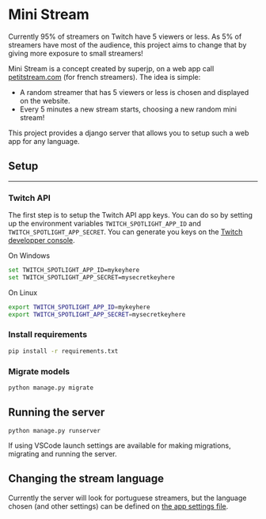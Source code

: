 # Mini Stream

Currently 95% of streamers on Twitch have 5 viewers or less. As 5% of streamers have most of the audience, this project aims to change that by giving more exposure to small streamers!

Mini Stream is a concept created by superjp, on a web app call [petitstream.com](https://petitstream.com/) (for french streamers). The idea is simple:
- A random streamer that has 5 viewers or less is chosen and displayed on the website.
- Every 5 minutes a new stream starts, choosing a new random mini stream!


This project provides a django server that allows you to setup such a web app for any language.

## Setup
-------------
### Twitch API
The first step is to setup the Twitch API app keys. You can do so by setting up the environment variables `TWITCH_SPOTLIGHT_APP_ID` and `TWITCH_SPOTLIGHT_APP_SECRET`. You can generate you keys on the [Twitch developper console](https://dev.twitch.tv/console/apps).

On Windows
```bash
set TWITCH_SPOTLIGHT_APP_ID=mykeyhere
set TWITCH_SPOTLIGHT_APP_SECRET=mysecretkeyhere
```

On Linux
```bash
export TWITCH_SPOTLIGHT_APP_ID=mykeyhere
export TWITCH_SPOTLIGHT_APP_SECRET=mysecretkeyhere
```

### Install requirements
```bash
pip install -r requirements.txt
```

### Migrate models
```bash
python manage.py migrate
```

## Running the server

```
python manage.py runserver
```

If using VSCode launch settings are available for making migrations, migrating and running the server.

## Changing the stream language

Currently the server will look for portuguese streamers, but the language chosen (and other settings) can be defined on [the app settings file](twitchsearch/settings.py).

